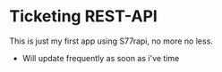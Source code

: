 # Ticketing REST-API

This is just my first app using S77rapi, no more no less.
- Will update frequently as soon as i've time
